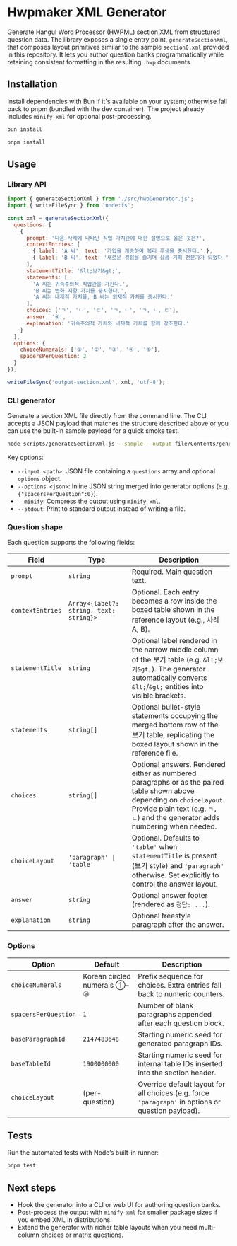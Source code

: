 # Hwpmaker XML Generator

Generate Hangul Word Processor (HWPML) section XML from structured question data. The library exposes a single entry point, `generateSectionXml`, that composes layout primitives similar to the sample `section0.xml` provided in this repository. It lets you author question banks programmatically while retaining consistent formatting in the resulting `.hwp` documents.

## Installation

Install dependencies with Bun if it's available on your system; otherwise fall back to pnpm (bundled with the dev container). The project already includes `minify-xml` for optional post-processing.

```bash
bun install
```

```bash
pnpm install
```

## Usage

### Library API

```js
import { generateSectionXml } from './src/hwpGenerator.js';
import { writeFileSync } from 'node:fs';

const xml = generateSectionXml({
  questions: [
    {
      prompt: '다음 사례에 나타난 직업 가치관에 대한 설명으로 옳은 것은?',
      contextEntries: [
        { label: 'A 씨', text: '가업을 계승하며 복리 후생을 중시한다.' },
        { label: 'B 씨', text: '새로운 경험을 즐기며 상품 기획 전문가가 되었다.' }
      ],
      statementTitle: '&lt;보기&gt;',
      statements: [
        'A 씨는 귀속주의적 직업관을 가진다.',
        'B 씨는 변화 지향 가치를 중시한다.',
        'A 씨는 내재적 가치를, B 씨는 외재적 가치를 중시한다.'
      ],
      choices: ['ㄱ', 'ㄴ', 'ㄷ', 'ㄱ, ㄴ', 'ㄱ, ㄴ, ㄷ'],
      answer: '④',
      explanation: '귀속주의적 가치와 내재적 가치를 함께 강조한다.'
    }
  ],
  options: {
    choiceNumerals: ['①', '②', '③', '④', '⑤'],
    spacersPerQuestion: 2
  }
});

writeFileSync('output-section.xml', xml, 'utf-8');
```

### CLI generator

Generate a section XML file directly from the command line. The CLI accepts a JSON payload that matches the structure described above or you can use the built-in sample payload for a quick smoke test.

```bash
node scripts/generateSectionXml.js --sample --output file/Contents/generated-section.xml
```

Key options:

- `--input <path>`: JSON file containing a `questions` array and optional `options` object.
- `--options <json>`: Inline JSON string merged into generator options (e.g. `{"spacersPerQuestion":0}`).
- `--minify`: Compress the output using `minify-xml`.
- `--stdout`: Print to standard output instead of writing a file.

### Question shape

Each question supports the following fields:

| Field | Type | Description |
| --- | --- | --- |
| `prompt` | `string` | Required. Main question text. |
| `contextEntries` | `Array<{label?: string, text: string}>` | Optional. Each entry becomes a row inside the boxed table shown in the reference layout (e.g., 사례 A, B). |
| `statementTitle` | `string` | Optional label rendered in the narrow middle column of the 보기 table (e.g. `&lt;보기&gt;`). The generator automatically converts `&lt;`/`&gt;` entities into visible brackets. |
| `statements` | `string[]` | Optional bullet-style statements occupying the merged bottom row of the 보기 table, replicating the boxed layout shown in the reference file. |
| `choices` | `string[]` | Optional answers. Rendered either as numbered paragraphs or as the paired table shown above depending on `choiceLayout`. Provide plain text (e.g. `ㄱ, ㄴ`) and the generator adds numbering when needed. |
| `choiceLayout` | `'paragraph' \| 'table'` | Optional. Defaults to `'table'` when `statementTitle` is present (보기 style) and `'paragraph'` otherwise. Set explicitly to control the answer layout. |
| `answer` | `string` | Optional answer footer (rendered as `정답: ...`). |
| `explanation` | `string` | Optional freestyle paragraph after the answer. |

### Options

| Option | Default | Description |
| --- | --- | --- |
| `choiceNumerals` | Korean circled numerals ①–⑩ | Prefix sequence for choices. Extra entries fall back to numeric counters. |
| `spacersPerQuestion` | `1` | Number of blank paragraphs appended after each question block. |
| `baseParagraphId` | `2147483648` | Starting numeric seed for generated paragraph IDs. |
| `baseTableId` | `1900000000` | Starting numeric seed for internal table IDs inserted into the section header. |
| `choiceLayout` | (per-question) | Override default layout for all choices (e.g. force `'paragraph'` in options or question payload). |

## Tests

Run the automated tests with Node’s built-in runner:

```bash
pnpm test
```

## Next steps

- Hook the generator into a CLI or web UI for authoring question banks.
- Post-process the output with `minify-xml` for smaller package sizes if you embed XML in distributions.
- Extend the generator with richer table layouts when you need multi-column choices or matrix questions.
